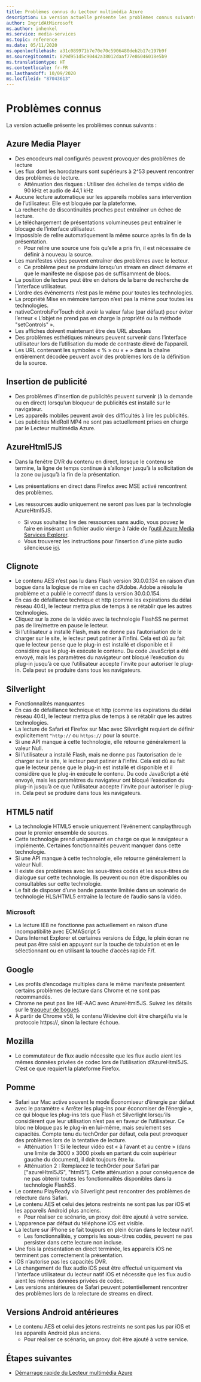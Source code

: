 ```yaml
---
title: Problèmes connus du Lecteur multimédia Azure
description: La version actuelle présente les problèmes connus suivants.
author: IngridAtMicrosoft
ms.author: inhenkel
ms.service: media-services
ms.topic: reference
ms.date: 05/11/2020
ms.openlocfilehash: a31c089971b7e70e70c5906480deb2b17c197b9f
ms.sourcegitcommit: 829d951d5c90442a38012daaf77e86046018e5b9
ms.translationtype: HT
ms.contentlocale: fr-FR
ms.lasthandoff: 10/09/2020
ms.locfileid: "87043613"
---
```

# <a name="known-issues"></a>Problèmes connus #

La version actuelle présente les problèmes connus suivants :

## <a name="azure-media-player"></a>Azure Media Player ##

- Des encodeurs mal configurés peuvent provoquer des problèmes de lecture
- Les flux dont les horodateurs sont supérieurs à 2^53 peuvent rencontrer des problèmes de lecture.
  - Atténuation des risques : Utiliser des échelles de temps vidéo de 90 kHz et audio de 44,1 kHz
- Aucune lecture automatique sur les appareils mobiles sans intervention de l’utilisateur. Elle est bloquée par la plateforme.
- La recherche de discontinuités proches peut entraîner un échec de lecture.
- Le téléchargement de présentations volumineuses peut entraîner le blocage de l’interface utilisateur.
- Impossible de relire automatiquement la même source après la fin de la présentation.
  - Pour relire une source une fois qu’elle a pris fin, il est nécessaire de définir à nouveau la source.
- Les manifestes vides peuvent entraîner des problèmes avec le lecteur.
  - Ce problème peut se produire lorsqu’un stream en direct démarre et que le manifeste ne dispose pas de suffisamment de blocs.
- La position de lecture peut être en dehors de la barre de recherche de l’interface utilisateur.
- L’ordre des événements n’est pas le même pour toutes les technologies.
- La propriété Mise en mémoire tampon n’est pas la même pour toutes les technologies.
- nativeControlsForTouch doit avoir la valeur false (par défaut) pour éviter l’erreur « L’objet ne prend pas en charge la propriété ou la méthode "setControls" ».
- Les affiches doivent maintenant être des URL absolues
- Des problèmes esthétiques mineurs peuvent survenir dans l’interface utilisateur lors de l’utilisation du mode de contraste élevé de l’appareil.
- Les URL contenant les symboles « % » ou « + » dans la chaîne entièrement décodée peuvent avoir des problèmes lors de la définition de la source.

## <a name="ad-insertion"></a>Insertion de publicité ##

- Des problèmes d’insertion de publicités peuvent survenir (à la demande ou en direct) lorsqu’un bloqueur de publicités est installé sur le navigateur.
- Les appareils mobiles peuvent avoir des difficultés à lire les publicités.
- Les publicités MidRoll MP4 ne sont pas actuellement prises en charge par le Lecteur multimédia Azure.

## <a name="azurehtml5js"></a>AzureHtml5JS ##

- Dans la fenêtre DVR du contenu en direct, lorsque le contenu se termine, la ligne de temps continue à s’allonger jusqu’à la sollicitation de la zone ou jusqu’à la fin de la présentation.
- Les présentations en direct dans Firefox avec MSE activé rencontrent des problèmes.

- Les ressources audio uniquement ne seront pas lues par la technologie AzureHtml5JS.
  - Si vous souhaitez lire des ressources sans audio, vous pouvez le faire en insérant un fichier audio vierge à l’aide de l’[outil Azure Media Services Explorer](https://aka.ms/amse).
  - Vous trouverez les instructions pour l’insertion d’une piste audio silencieuse [ici](../previous/media-services-advanced-encoding-with-mes.md#silent_audio).

## <a name="flash"></a>Clignote ##

- Le contenu AES n’est pas lu dans Flash version 30.0.0.134 en raison d’un bogue dans la logique de mise en cache d’Adobe. Adobe a résolu le problème et a publié le correctif dans la version 30.0.0.154.
- En cas de défaillance technique et http (comme les expirations du délai réseau 404), le lecteur mettra plus de temps à se rétablir que les autres technologies.
- Cliquez sur la zone de la vidéo avec la technologie FlashSS ne permet pas de lire/mettre en pause le lecteur.
- Si l’utilisateur a installé Flash, mais ne donne pas l’autorisation de le charger sur le site, le lecteur peut patiner à l’infini. Cela est dû au fait que le lecteur pense que le plug-in est installé et disponible et il considère que le plug-in exécute le contenu. Du code JavaScript a été envoyé, mais les paramètres du navigateur ont bloqué l’exécution du plug-in jusqu’à ce que l’utilisateur accepte l’invite pour autoriser le plug-in. Cela peut se produire dans tous les navigateurs.  

## <a name="silverlight"></a>Silverlight ##

- Fonctionnalités manquantes
- En cas de défaillance technique et http (comme les expirations du délai réseau 404), le lecteur mettra plus de temps à se rétablir que les autres technologies.
- La lecture de Safari et Firefox sur Mac avec Silverlight requiert de définir explicitement `"http://` ou `https://` pour la source.
- Si une API manque à cette technologie, elle retourne généralement la valeur Null.
- Si l’utilisateur a installé Flash, mais ne donne pas l’autorisation de le charger sur le site, le lecteur peut patiner à l’infini. Cela est dû au fait que le lecteur pense que le plug-in est installé et disponible et il considère que le plug-in exécute le contenu. Du code JavaScript a été envoyé, mais les paramètres du navigateur ont bloqué l’exécution du plug-in jusqu’à ce que l’utilisateur accepte l’invite pour autoriser le plug-in. Cela peut se produire dans tous les navigateurs.  

## <a name="native-html5"></a>HTML5 natif ##

- La technologie HTML5 envoie uniquement l’événement canplaythrough pour le premier ensemble de sources.
- Cette technologie prend uniquement en charge ce que le navigateur a implémenté.  Certaines fonctionnalités peuvent manquer dans cette technologie.  
- Si une API manque à cette technologie, elle retourne généralement la valeur Null.
- Il existe des problèmes avec les sous-titres codés et les sous-titres de dialogue sur cette technologie. Ils peuvent ou non être disponibles ou consultables sur cette technologie.
- Le fait de disposer d’une bande passante limitée dans un scénario de technologie HLS/HTML5 entraîne la lecture de l’audio sans la vidéo.

### <a name="microsoft"></a>Microsoft ###

- La lecture IE8 ne fonctionne pas actuellement en raison d’une incompatibilité avec ECMAScript 5
- Dans Internet Explorer et certaines versions de Edge, le plein écran ne peut pas être saisi en appuyant sur la touche de tabulation et en le sélectionnant ou en utilisant la touche d’accès rapide F/f.

## <a name="google"></a>Google ##

- Les profils d’encodage multiples dans le même manifeste présentent certains problèmes de lecture dans Chrome et ne sont pas recommandés.
- Chrome ne peut pas lire HE-AAC avec AzureHtml5JS. Suivez les détails sur le [traqueur de bogues](https://bugs.chromium.org/p/chromium/issues/detail?id=534301).
- À partir de Chrome v58, le contenu Widevine doit être chargé/lu via le protocole https://, sinon la lecture échoue.

## <a name="mozilla"></a>Mozilla ##

- Le commutateur de flux audio nécessite que les flux audio aient les mêmes données privées de codec lors de l’utilisation d’AzureHtml5JS. C’est ce que requiert la plateforme Firefox.

## <a name="apple"></a>Pomme ##

- Safari sur Mac active souvent le mode Économiseur d’énergie par défaut avec le paramètre « Arrêter les plug-ins pour économiser de l’énergie », ce qui bloque les plug-ins tels que Flash et Silverlight lorsqu’ils considèrent que leur utilisation n’est pas en faveur de l’utilisateur. Ce bloc ne bloque pas le plug-in en lui-même, mais seulement ses capacités. Compte tenu du techOrder par défaut, cela peut provoquer des problèmes lors de la tentative de lecture.
  - Atténuation 1 : Si le lecteur vidéo est « à l’avant et au centre » (dans une limite de 3000 x 3000 pixels en partant du coin supérieur gauche du document), il doit toujours être lu.
  - Atténuation 2 : Remplacez le techOrder pour Safari par ["azureHtml5JS", "html5"]. Cette atténuation a pour conséquence de ne pas obtenir toutes les fonctionnalités disponibles dans la technologie FlashSS.
- Le contenu PlayReady via Silverlight peut rencontrer des problèmes de relecture dans Safari.
- Le contenu AES et celui des jetons restreints ne sont pas lus par iOS et les appareils Android plus anciens.
  - Pour réaliser ce scénario, un proxy doit être ajouté à votre service.
- L’apparence par défaut du téléphone iOS est visible.
- La lecture sur iPhone se fait toujours en plein écran dans le lecteur natif.
  - Les fonctionnalités, y compris les sous-titres codés, peuvent ne pas persister dans cette lecture non incluse.
- Une fois la présentation en direct terminée, les appareils iOS ne terminent pas correctement la présentation.
- iOS n’autorise pas les capacités DVR.
- Le changement de flux audio iOS peut être effectué uniquement via l’interface utilisateur du lecteur natif iOS et nécessite que les flux audio aient les mêmes données privées de codec.
- Les versions antérieures de Safari peuvent potentiellement rencontrer des problèmes lors de la relecture de streams en direct.

## <a name="older-android"></a>Versions Android antérieures ##

- Le contenu AES et celui des jetons restreints ne sont pas lus par iOS et les appareils Android plus anciens.
  - Pour réaliser ce scénario, un proxy doit être ajouté à votre service.

## <a name="next-steps"></a>Étapes suivantes ##

- [Démarrage rapide du Lecteur multimédia Azure](azure-media-player-quickstart.md)
